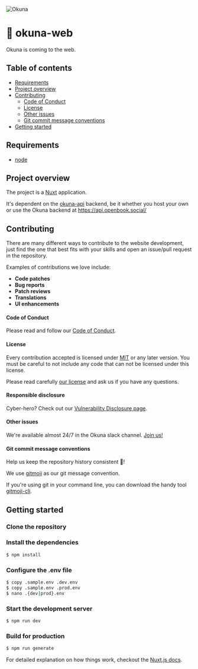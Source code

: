 ![Okuna](https://i.ibb.co/x6kTB7W/communities-snapshot-rounded.png "Okuna")

# 🌈 okuna-web

Okuna is coming to the web.

## Table of contents

- [Requirements](#requirements)
- [Project overview](#project-overview)
- [Contributing](#contributing)
    + [Code of Conduct](#code-of-conduct)
    + [License](#license)
    + [Other issues](#other-issues)
    + [Git commit message conventions](#git-commit-message-conventions)
- [Getting started](#getting-started)

## Requirements

* [node](https://nodejs.org/en/)

## Project overview

The project is a [Nuxt](https://nuxtjs.org/) application.
 
It's dependent on the [okuna-api](https://github.com/OkunaOrg/okuna-api) backend, be it whether you host your own or use the Okuna backend at https://api.openbook.social/

## Contributing

There are many different ways to contribute to the website development, just find the one that best fits with your skills and open an issue/pull request in the repository.

Examples of contributions we love include:

- **Code patches**
- **Bug reports**
- **Patch reviews**
- **Translations**
- **UI enhancements**

#### Code of Conduct

Please read and follow our [Code of Conduct](https://github.com/OkunaOrg/okuna-app/blob/master/CODE_OF_CONDUCT.md).

#### License

Every contribution accepted is licensed under [MIT](https://opensource.org/licenses/MIT) or any later version.
You must be careful to not include any code that can not be licensed under this license.

Please read carefully [our license](https://github.com/OkunaOrg/okuna-app/blob/master/LICENSE.txt) and ask us if you have any questions.

#### Responsible disclosure

Cyber-hero? Check out our [Vulnerability Disclosure page](https://www.okuna.io/en/vulnerability-report).

#### Other issues

We're available almost 24/7 in the Okuna slack channel. [Join us!](https://join.slack.com/t/okuna/shared_invite/enQtNDI2NjI3MDM0MzA2LTYwM2E1Y2NhYWRmNTMzZjFhYWZlYmM2YTQ0MWEwYjYyMzcxMGI0MTFhNTIwYjU2ZDI1YjllYzlhOWZjZDc4ZWY)

#### Git commit message conventions

Help us keep the repository history consistent 🙏!

We use [gitmoji](https://gitmoji.carloscuesta.me/) as our git message convention.

If you're using git in your command line, you can download the handy tool [gitmoji-cli](https://github.com/carloscuesta/gitmoji-cli).

## Getting started

### Clone the repository


### Install the dependencies

``` bash
$ npm install
```

### Configure the .env file

``` bash
$ copy .sample.env .dev.env
$ copy .sample.env .prod.env
$ nano .{dev|prod}.env
```

### Start the development server


``` bash
$ npm run dev
```

### Build for production

``` bash
$ npm run generate
```

For detailed explanation on how things work, checkout the [Nuxt.js docs](https://github.com/nuxt/nuxt.js).
